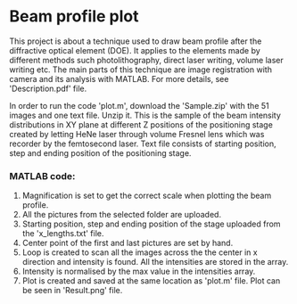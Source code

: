 
# Beam profile plot

This project is about a technique used to draw beam profile after the diffractive optical element (DOE).
It applies to the elements made by different methods such photolithography, direct laser writing, volume laser writing etc.
The main parts of this technique are image registration with camera and its analysis with MATLAB. For more details, see 'Description.pdf' file.

In order to run the code 'plot.m', download the 'Sample.zip' with the 51 images and one text file. Unzip it. This is the sample of the beam
intensity distributions in XY plane at different Z positions of the positioning stage created by letting HeNe laser through volume Fresnel
lens which was recorder by the femtosecond laser. Text file consists of starting position, step and ending position of the positioning stage.

### MATLAB code:
1) Magnification is set to get the correct scale when plotting the beam profile.
2) All the pictures from the selected folder are uploaded.
3) Starting position, step and ending position of the stage uploaded from the 'x_lengths.txt' file.
4) Center point of the first and last pictures are set by hand.
5) Loop is created to scan all the images across the the center in x direction and intensity is found. All the intensities are stored in the array.
6) Intensity is normalised by the max value in the intensities array.
7) Plot is created and saved at the same location as 'plot.m' file. Plot can be seen in 'Result.png' file.
